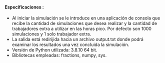 #### Especificaciones :

- Al iniciar la simulación se le introduce en una aplicación de consola que recibe la cantidad de simulaciones que desea realizar y la cantidad de trabajadores extra a utilizar en las horas pico. Por defecto son $1000$ simulaciones y $1$ solo trabajador extra.
- La salida está redirijida hacia un archivo output.txt donde podrá examinar los resultados una vez concluida la simulación.
-  Versión de Python utilizada: $3.8.10$ $64$ bit.
-  Bibliotecas empleadas: fractions, numpy, sys.



